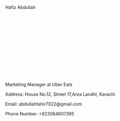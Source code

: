 <p align="left">Hafiz Abdullah</p>
<div align="right">
  <img height="200" s url(https://ibb.co/PC3PRsN)  />
</div>
<p align="left">Marketing Manager at Uber Eats</p>
<p align="left">Address: House No.12, Street 17,Area Landhi, Karachi</p>
<p align="left">Email: abdullahtahir7022@gmail.com</p>
<p align="left">Phone Number: +923064607395</p>
